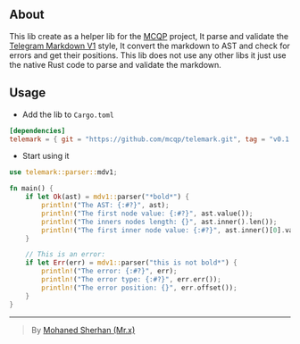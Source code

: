 ## About
This lib create as a helper lib for the [MCQP](https://github.com/mcqp/mcqp) project, It parse and
validate the [Telegram Markdown V1](https://core.telegram.org/bots/api#markdown-style) style, It convert
the markdown to AST and check for errors and get their positions. This lib does not use any other libs it just 
use the native Rust code to parse and validate the markdown.

## Usage
- Add the lib to `Cargo.toml`
```toml
[dependencies]
telemark = { git = "https://github.com/mcqp/telemark.git", tag = "v0.1.0" }
```

- Start using it
```rust
use telemark::parser::mdv1;

fn main() {
    if let Ok(ast) = mdv1::parser("*bold*") {
        println!("The AST: {:#?}", ast);
        println!("The first node value: {:#?}", ast.value());
        println!("The inners nodes length: {}", ast.inner().len());
        println!("The first inner node value: {:#?}", ast.inner()[0].value());
    }

    // This is an error:
    if let Err(err) = mdv1::parser("this is not bold*") {
        println!("The error: {:#?}", err);
        println!("The error type: {:#?}", err.err());
        println!("The error position: {}", err.offset());
    }
}
```

---
> By [Mohaned Sherhan (Mr.x)](https://github.com/Mohaned2023)